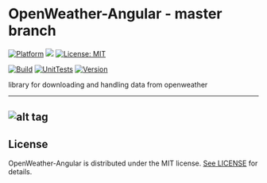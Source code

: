 # OpenWeather-Angular - master branch

[![Platform](https://img.shields.io/badge/platform-Angular-blue.svg)](https://angular.io/)
<a target="_blank" href="https://www.paypal.me/GuepardoApps" title="Donate using PayPal"><img src="https://img.shields.io/badge/paypal-donate-blue.svg" /></a>
[![License: MIT](https://img.shields.io/badge/License-MIT-blue.svg)](https://opensource.org/licenses/MIT)

[![Build](https://img.shields.io/badge/build-passing-green.svg)](https://github.com/OpenWeatherLib/OpenWeather-Angular/tree/master/src/)
[![UnitTests](https://img.shields.io/badge/UnitTests-passing-green.svg)](https://github.com/OpenWeatherLib/OpenWeather-Angular/tree/master/src/)
[![Version](https://img.shields.io/badge/version-v0.4.0.180924-green.svg)](https://github.com/OpenWeatherLib/OpenWeather-Angular/tree/master/src/)

library for downloading and handling data from openweather

---
![alt tag](https://github.com/OpenWeatherLib/OpenWeather-Angular/blob/master/screenshots/img001.png)
---

## License

OpenWeather-Angular is distributed under the MIT license. [See LICENSE](https://github.com/OpenWeatherLib/OpenWeather-Angular/blob/master/LICENSE.md) for details.
